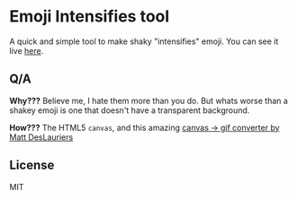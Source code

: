 # Emoji Intensifies tool
A quick and simple tool to make shaky "intensifies" emoji. You can see it live [here](https://tholman.com/emoji-intensifies).

## Q/A
**Why???** Believe me, I hate them more than you do. But whats worse than a shakey emoji is one that doesn't have a transparent background.

**How???** The HTML5 `canvas`, and this amazing [canvas -> gif converter by Matt DesLauriers](https://github.com/mattdesl/gifenc)

## License
MIT
